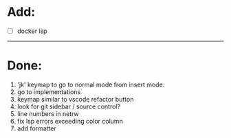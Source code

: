 # Add:
- [ ] docker lsp

---
# Done:

1. 'jk' keymap to go to normal mode from insert mode. 
2. go to implementations
3. keymap similar to vscode refactor button
6. look for git sidebar / source control?
7. line numbers in netrw
8. fix lsp errors exceeding color column
9. add formatter
